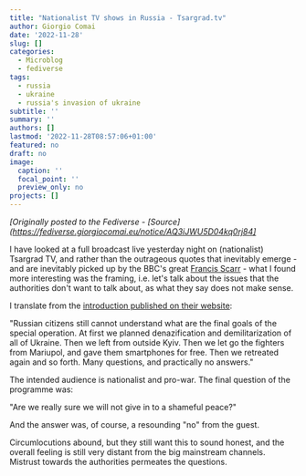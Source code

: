 ```yaml
---
title: "Nationalist TV shows in Russia - Tsargrad.tv"
author: Giorgio Comai
date: '2022-11-28'
slug: []
categories:
  - Microblog
  - fediverse
tags:
  - russia
  - ukraine
  - russia's invasion of ukraine
subtitle: ''
summary: ''
authors: []
lastmod: '2022-11-28T08:57:06+01:00'
featured: no
draft: no
image:
  caption: ''
  focal_point: ''
  preview_only: no
projects: []
---
```


*[Originally posted to the Fediverse - [Source](https://fediverse.giorgiocomai.eu/notice/AQ3iJWU5D04kq0rj84]*

I have looked at a full broadcast live yesterday night on (nationalist) Tsargrad TV, and rather than the outrageous quotes that inevitably emerge - and are inevitably picked up by the BBC's great [Francis Scarr](https://newsie.social/@francisscarr/109421032155568237) - what I found more interesting was the framing, i.e. let's talk about the issues that the authorities don't want to talk about, as what they say does not make sense. 

I translate from the [introduction published on their website](https://web.archive.org/web/20221127233740/https://tsargrad.tv/shows/otkrovenno-s-generalom-o-specoperacii-voprosy-o-kotoryh-govorjat-ljudi-no-molchit-vlast_672515):

"Russian citizens still cannot understand what are the final goals of the special operation. At first we planned denazification and demilitarization of all of Ukraine. Then we left from outside Kyiv. Then we let go the fighters from Mariupol, and gave them smartphones for free. Then we retreated again and so forth. Many questions, and practically no answers." 

The intended audience is nationalist and pro-war. The final question of the programme was:

"Are we really sure we will not give in to a shameful peace?"

And the answer was, of course, a resounding "no" from the guest. 

Circumlocutions abound, but they still want this to sound honest, and the overall feeling is still very distant from the big mainstream channels. Mistrust towards the authorities permeates the questions.

